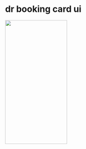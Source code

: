 # dr booking card ui
<img src="../../Pictures/Screenshots/Screenshot 2023-08-22 004815.png" width="200" height="400"/>